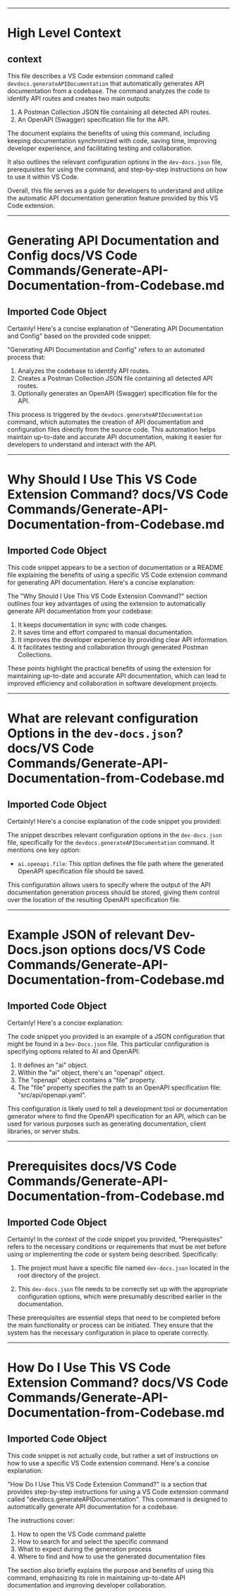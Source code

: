 

  ---
# High Level Context
## context
This file describes a VS Code extension command called `devdocs.generateAPIDocumentation` that automatically generates API documentation from a codebase. The command analyzes the code to identify API routes and creates two main outputs:

1. A Postman Collection JSON file containing all detected API routes.
2. An OpenAPI (Swagger) specification file for the API.

The document explains the benefits of using this command, including keeping documentation synchronized with code, saving time, improving developer experience, and facilitating testing and collaboration.

It also outlines the relevant configuration options in the `dev-docs.json` file, prerequisites for using the command, and step-by-step instructions on how to use it within VS Code.

Overall, this file serves as a guide for developers to understand and utilize the automatic API documentation generation feature provided by this VS Code extension.

---
# Generating API Documentation and Config docs/VS Code Commands/Generate-API-Documentation-from-Codebase.md
## Imported Code Object
Certainly! Here's a concise explanation of "Generating API Documentation and Config" based on the provided code snippet:

"Generating API Documentation and Config" refers to an automated process that:

1. Analyzes the codebase to identify API routes.
2. Creates a Postman Collection JSON file containing all detected API routes.
3. Optionally generates an OpenAPI (Swagger) specification file for the API.

This process is triggered by the `devdocs.generateAPIDocumentation` command, which automates the creation of API documentation and configuration files directly from the source code. This automation helps maintain up-to-date and accurate API documentation, making it easier for developers to understand and interact with the API.

---
# Why Should I Use This VS Code Extension Command? docs/VS Code Commands/Generate-API-Documentation-from-Codebase.md
## Imported Code Object
This code snippet appears to be a section of documentation or a README file explaining the benefits of using a specific VS Code extension command for generating API documentation. Here's a concise explanation:

The "Why Should I Use This VS Code Extension Command?" section outlines four key advantages of using the extension to automatically generate API documentation from your codebase:

1. It keeps documentation in sync with code changes.
2. It saves time and effort compared to manual documentation.
3. It improves the developer experience by providing clear API information.
4. It facilitates testing and collaboration through generated Postman Collections.

These points highlight the practical benefits of using the extension for maintaining up-to-date and accurate API documentation, which can lead to improved efficiency and collaboration in software development projects.

---
# What are relevant configuration Options in the `dev-docs.json`? docs/VS Code Commands/Generate-API-Documentation-from-Codebase.md
## Imported Code Object
Certainly! Here's a concise explanation of the code snippet you provided:

The snippet describes relevant configuration options in the `dev-docs.json` file, specifically for the `devdocs.generateAPIDocumentation` command. It mentions one key option:

- `ai.openapi.file`: This option defines the file path where the generated OpenAPI specification file should be saved.

This configuration allows users to specify where the output of the API documentation generation process should be stored, giving them control over the location of the resulting OpenAPI specification file.

---
# Example JSON of relevant Dev-Docs.json options docs/VS Code Commands/Generate-API-Documentation-from-Codebase.md
## Imported Code Object
Certainly! Here's a concise explanation:

The code snippet you provided is an example of a JSON configuration that might be found in a `Dev-Docs.json` file. This particular configuration is specifying options related to AI and OpenAPI:

1. It defines an "ai" object.
2. Within the "ai" object, there's an "openapi" object.
3. The "openapi" object contains a "file" property.
4. The "file" property specifies the path to an OpenAPI specification file: "src/api/openapi.yaml".

This configuration is likely used to tell a development tool or documentation generator where to find the OpenAPI specification for an API, which can be used for various purposes such as generating documentation, client libraries, or server stubs.

---
# Prerequisites docs/VS Code Commands/Generate-API-Documentation-from-Codebase.md
## Imported Code Object
Certainly! In the context of the code snippet you provided, "Prerequisites" refers to the necessary conditions or requirements that must be met before using or implementing the code or system being described. Specifically:

1. The project must have a specific file named `dev-docs.json` located in the root directory of the project.

2. This `dev-docs.json` file needs to be correctly set up with the appropriate configuration options, which were presumably described earlier in the documentation.

These prerequisites are essential steps that need to be completed before the main functionality or process can be initiated. They ensure that the system has the necessary configuration in place to operate correctly.

---
# How Do I Use This VS Code Extension Command? docs/VS Code Commands/Generate-API-Documentation-from-Codebase.md
## Imported Code Object
This code snippet is not actually code, but rather a set of instructions on how to use a specific VS Code extension command. Here's a concise explanation:

"How Do I Use This VS Code Extension Command?" is a section that provides step-by-step instructions for using a VS Code extension command called "devdocs.generateAPIDocumentation". This command is designed to automatically generate API documentation for a codebase. 

The instructions cover:
1. How to open the VS Code command palette
2. How to search for and select the specific command
3. What to expect during the generation process
4. Where to find and how to use the generated documentation files

The section also briefly explains the purpose and benefits of using this command, emphasizing its role in maintaining up-to-date API documentation and improving developer collaboration.

  